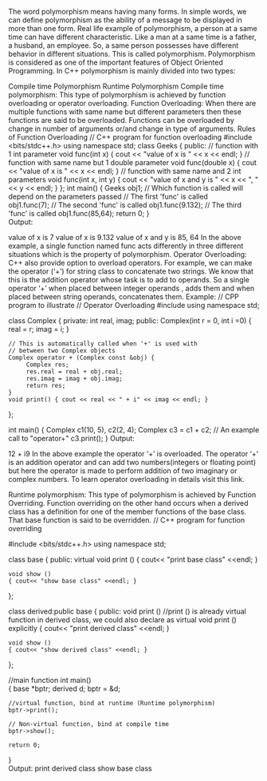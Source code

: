 The word polymorphism means having many forms. In simple words, we can define polymorphism as the ability of a message to be displayed in more than one form.
Real life example of polymorphism, a person at a same time can have different characteristic. Like a man at a same time is a father, a husband, an employee. So, a same person possesses have different behavior in different situations. This is called polymorphism.
Polymorphism is considered as one of the important features of Object Oriented Programming.
In C++ polymorphism is mainly divided into two types:

Compile time Polymorphism
Runtime Polymorphism
Compile time polymorphism: This type of polymorphism is achieved by function overloading or operator overloading. 
Function Overloading: When there are multiple functions with same name but different parameters then these functions are said to be overloaded. Functions can be overloaded by change in number of arguments or/and change in type of arguments.
Rules of Function Overloading
// C++ program for function overloading 
#include <bits/stdc++.h> 
  using namespace std; 
class Geeks 
{ 
    public: 
     // function with 1 int parameter 
    void func(int x) 
    { 
        cout << "value of x is " << x << endl; 
    } 
    // function with same name but 1 double parameter 
    void func(double x) 
    { 
        cout << "value of x is " << x << endl;
   } 
   // function with same name and 2 int parameters 
    void func(int x, int y) 
    { 
        cout << "value of x and y is " << x << ", " << y << endl; 
    } 
}; 
int main() {
    Geeks obj1; 
    // Which function is called will depend on the parameters passed 
    // The first 'func' is called  
    obj1.func(7); 
   // The second 'func' is called 
    obj1.func(9.132); 
 // The third 'func' is called 
    obj1.func(85,64); 
    return 0; 
}  
Output:

value of x is 7
value of x is 9.132
value of x and y is 85, 64
In the above example, a single function named func acts differently in three different situations which is the property of polymorphism.
Operator Overloading: C++ also provide option to overload operators. For example, we can make the operator (‘+’) for string class to concatenate two strings. We know that this is the addition operator whose task is to add to operands. So a single operator ‘+’ when placed between integer operands , adds them and when placed between string operands, concatenates them.
Example:
// CPP program to illustrate 
// Operator Overloading 
#include<iostream> 
using namespace std; 
   
class Complex { 
private: 
    int real, imag; 
public: 
    Complex(int r = 0, int i =0)  {
    real = r;   imag = i;
} 
       
    // This is automatically called when '+' is used with 
    // between two Complex objects 
    Complex operator + (Complex const &obj) { 
         Complex res; 
         res.real = real + obj.real; 
         res.imag = imag + obj.imag; 
         return res; 
    } 
    void print() { cout << real << " + i" << imag << endl; } 
}; 
   
int main() 
{ 
    Complex c1(10, 5), c2(2, 4); 
    Complex c3 = c1 + c2; // An example call to "operator+" 
    c3.print(); 
} 
Output:

12 + i9
In the above example the operator ‘+’ is overloaded. The operator ‘+’ is an addition operator and can add two numbers(integers or floating point) but here the operator is made to perform addition of two imaginary or complex numbers. To learn operator overloading in details visit this link.

Runtime polymorphism: This type of polymorphism is achieved by Function Overriding.
Function overriding on the other hand occurs when a derived class has a definition for one of the member functions of the base class. That base function is said to be overridden.
// C++ program for function overriding 
  
#include <bits/stdc++.h> 
using namespace std; 
  
class base 
{ 
public: 
    virtual void print () 
    { cout<< "print base class" <<endl; } 
   
    void show () 
    { cout<< "show base class" <<endl; } 
}; 
   
class derived:public base 
{ 
public: 
    void print () //print () is already virtual function in derived class, we could also declare as virtual void print () explicitly 
    { cout<< "print derived class" <<endl; } 
   
    void show () 
    { cout<< "show derived class" <<endl; } 
}; 
  
//main function 
int main()  
{ 
    base *bptr; 
    derived d; 
    bptr = &d; 
       
    //virtual function, bind at runtime (Runtime polymorphism) 
    bptr->print();  
       
    // Non-virtual function, bind at compile time 
    bptr->show();  
  
    return 0; 
}  
Output:
print derived class
show base class
